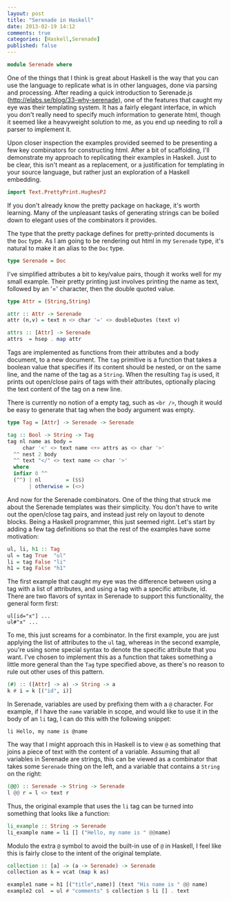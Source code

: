 ```yaml
---
layout: post
title: "Serenade in Haskell"
date: 2013-02-19 14:12
comments: true
categories: [Haskell,Serenade]
published: false
---
```


```haskell
module Serenade where
```
One of the things that I think is great about Haskell is the way that you can
use the language to replicate what is in other languages, done via parsing and
processing.  After reading a quick introduction to Serenade.js
(http://elabs.se/blog/33-why-serenade), one of the features that caught my eye
was their templating system.  It has a fairly elegant interface, in which you
don't really need to specify much information to generate html, though it seemed
like a heavyweight solution to me, as you end up needing to roll a parser to
implement it.

Upon closer inspection the examples provided seemed to be presenting a few key
combinators for constructing html.  After a bit of scaffolding, I'll demonstrate
my approach to replicating their examples in Haskell.  Just to be clear, this
isn't meant as a replacement, or a justification for templating in your source
language, but rather just an exploration of a Haskell embedding.

```haskell
import Text.PrettyPrint.HughesPJ
```

If you don't already know the pretty package on hackage, it's worth learning.
Many of the unpleasant tasks of generating strings can be boiled down to elegant
uses of the combinators it provides.

The type that the pretty package defines for pretty-printed documents is the
`Doc` type.  As I am going to be rendering out html in my `Serenade` type, it's
natural to make it an alias to the `Doc` type.

```haskell
type Serenade = Doc
```

I've simplified attributes a bit to key/value pairs, though it works well for my
small example.  Their pretty printing just involves printing the name as text,
followed by an '=' character, then the double quoted value.

```haskell
type Attr = (String,String)

attr :: Attr -> Serenade
attr (n,v) = text n <> char '=' <> doubleQuotes (text v)

attrs :: [Attr] -> Serenade
attrs  = hsep . map attr
```

Tags are implemented as functions from their attributes and a body document, to
a new document.  The `tag` primitive is a function that takes a boolean value
that specifies if its content should be nested, or on the same line, and the
name of the tag as a `String`.  When the resulting `Tag` is used, it prints out
open/close pairs of tags with their attributes, optionally placing the text
content of the tag on a new line.

There is currently no notion of a empty tag, such as `<br />`, though it would
be easy to generate that tag when the body argument was empty.

```haskell
type Tag = [Attr] -> Serenade -> Serenade

tag :: Bool -> String -> Tag
tag nl name as body =
     char '<' <> text name <+> attrs as <> char '>'
  ^^ nest 2 body
  ^^ text "</" <> text name <> char '>'
  where
  infixr 0 ^^
  (^^) | nl        = ($$)
       | otherwise = (<>)

```

And now for the Serenade combinators.  One of the thing that struck me about the
Serenade templates was their simplicity.  You don't have to write out the
open/close tag pairs, and instead just rely on layout to denote blocks.  Being a
Haskell programmer, this just seemed right.  Let's start by adding a few tag
definitions so that the rest of the examples have some motivation:

```haskell
ul, li, h1 :: Tag
ul = tag True  "ul"
li = tag False "li"
h1 = tag False "h1"
```

The first example that caught my eye was the difference between using a tag with
a list of attributes, and using a tag with a specific attribute, id.  There are
two flavors of syntax in Serenade to support this functionality, the general
form first:

```
ul[id="x"] ...
ul#"x" ...
```

To me, this just screams for a combinator.  In the first example, you are just
applying the list of attributes to the `ul` tag, whereas in the second example,
you're using some special syntax to denote the specific attribute that you want.
I've chosen to implement this as a function that takes something a little more
general than the `Tag` type specified above, as there's no reason to rule out
other uses of this pattern.

```haskell
(#) :: ([Attr] -> a) -> String -> a
k # i = k [("id", i)]
```

In Serenade, variables are used by prefixing them with a `@` character.  For
example, if I have the `name` variable in scope, and would like to use it in the
body of an `li` tag, I can do this with the following snippet:

```
li Hello, my name is @name
```

The way that I might approach this in Haskell is to view `@` as something that
joins a piece of text with the content of a variable.  Assuming that all
variables in Serenade are strings, this can be viewed as a combinator that takes
some `Serenade` thing on the left, and a variable that contains a `String` on
the right:

```haskell
(@@) :: Serenade -> String -> Serenade
l @@ r = l <> text r
```

Thus, the original example that uses the `li` tag can be turned into something
that looks like a function:

```haskell
li_example :: String -> Serenade
li_example name = li [] ("Hello, my name is " @@name)
```

Modulo the extra `@` symbol to avoid the built-in use of `@` in Haskell, I feel
like this is fairly close to the intent of the original template.

```haskell
collection :: [a] -> (a -> Serenade) -> Serenade
collection as k = vcat (map k as)
```

```haskell
example1 name = h1 [("title",name)] (text "His name is " @@ name)
example2 col  = ul # "comments" $ collection $ li [] . text
```
